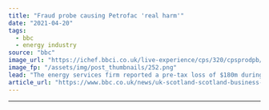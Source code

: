 ```yaml
---
title: "Fraud probe causing Petrofac 'real harm'"
date: "2021-04-20"
tags: 
  - bbc
  - energy industry
source: "bbc"
image_url: "https://ichef.bbci.co.uk/live-experience/cps/320/cpsprodpb/E04E/production/_118122475_petro.png"
image_fp: "/assets/img/post_thumbnails/252.png"
lead: "The energy services firm reported a pre-tax loss of $180m during 2020, as revenue dropped from $5.5bn to $4.1bn."
article_url: "https://www.bbc.co.uk/news/uk-scotland-scotland-business-56815752"
---
```


---
